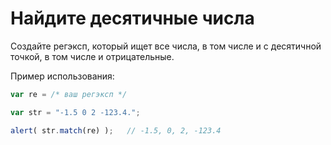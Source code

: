 # Найдите десятичные числа

Создайте регэксп, который ищет все числа, в том числе и с десятичной точкой, в том числе и отрицательные.

Пример использования:

```js
var re = /* ваш регэксп */

var str = "-1.5 0 2 -123.4.";

alert( str.match(re) );   // -1.5, 0, 2, -123.4
```